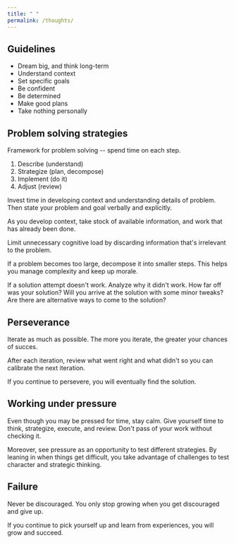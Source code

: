 ```yaml
---
title: " "
permalink: /thoughts/
---
```


## Guidelines

- Dream big, and think long-term
- Understand context
- Set specific goals 
- Be confident
- Be determined
- Make good plans
- Take nothing personally

## Problem solving strategies

Framework for problem solving -- spend time on each step.

1. Describe (understand)
2. Strategize (plan, decompose)
3. Implement (do it)
4. Adjust (review)

Invest time in developing context and understanding details of problem. Then state your problem and goal verbally and explicitly.

As you develop context, take stock of available information, and work that has already been done.

Limit unnecessary cognitive load by discarding information that's irrelevant to the problem. 

If a problem becomes too large, decompose it into smaller steps. This helps you manage complexity and keep up morale.

If a solution attempt doesn't work. Analyze why it didn't work. How far off was your solution? Will you arrive at the solution with some minor tweaks? Are there are alternative ways to come to the solution?

## Perseverance

Iterate as much as possible. The more you iterate, the greater your chances of succes. 

After each iteration, review what went right and what didn't so you can calibrate the next iteration.

If you continue to persevere, you will eventually find the solution.

## Working under pressure

Even though you may be pressed for time, stay calm. Give yourself time to think, strategize, execute, and review. Don't pass of your work without checking it.

Moreover, see pressure as an opportunity to test different strategies. By leaning in when things get difficult, you take advantage of challenges to test character and strategic thinking.

## Failure

Never be discouraged. You only stop growing when you get discouraged and give up. 

If you continue to pick yourself up and learn from experiences, you will grow and succeed.

